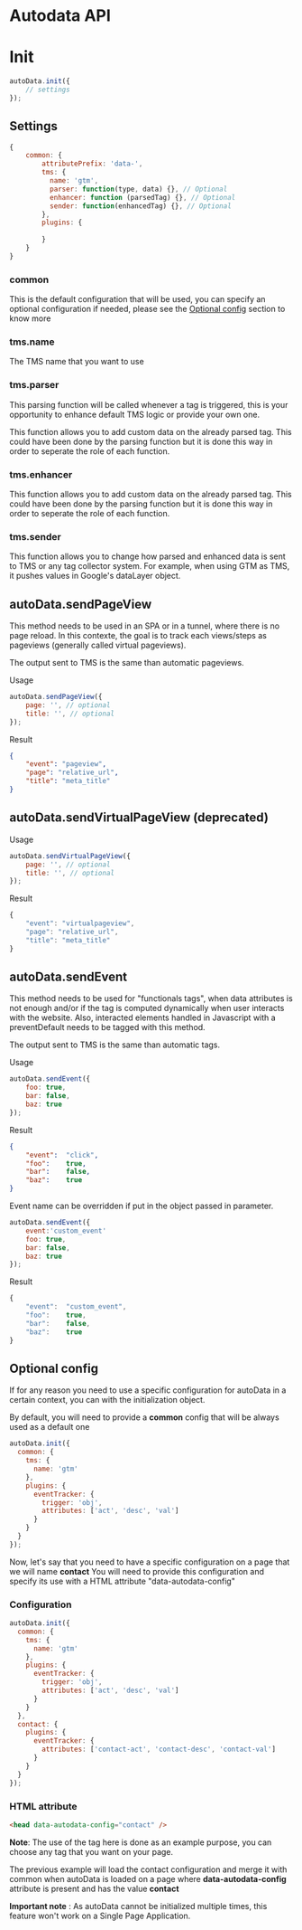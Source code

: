 # Autodata API

# Init

```js
autoData.init({
    // settings
});
```

## Settings

```js
{
    common: {
        attributePrefix: 'data-',
        tms: {
          name: 'gtm',
          parser: function(type, data) {}, // Optional
          enhancer: function (parsedTag) {}, // Optional
          sender: function(enhancedTag) {}, // Optional
        },
        plugins: {
    
        }
    }
}
```

### common
This is the default configuration that will be used, you can specify an optional configuration if needed,
please see the [Optional config](#optional-config) section to know more

### tms.name
The TMS name that you want to use

### tms.parser
This parsing function will be called whenever a tag is triggered, this is your opportunity to enhance default TMS logic or provide your own one.

This function allows you to add custom data on the already parsed tag. This could have been done by the parsing function but it is done this way in order to seperate the role of each function.

### tms.enhancer
This function allows you to add custom data on the already parsed tag. This could have been done by the parsing function but it is done this way in order to seperate the role of each function.

### tms.sender
This function allows you to change how parsed and enhanced data is sent to TMS or any tag collector system. For example, when using GTM as TMS, it pushes values in Google's dataLayer object.

## autoData.sendPageView

This method needs to be used in an SPA or in a tunnel, where there is no page reload. In this contexte, the goal is to track each views/steps as pageviews (generally called virtual pageviews).

The output sent to TMS is the same than automatic pageviews.

Usage

```js
autoData.sendPageView({
    page: '', // optional
    title: '', // optional
});
```

Result

```json
{
    "event": "pageview",
    "page": "relative_url",
    "title": "meta_title"
}
```

## autoData.sendVirtualPageView (deprecated)

Usage

```js
autoData.sendVirtualPageView({
    page: '', // optional
    title: '', // optional
});
```

Result

```js
{
    "event": "virtualpageview",
    "page": "relative_url",
    "title": "meta_title"
}
```

## autoData.sendEvent

This method needs to be used for "functionals tags", when data attributes is not enough and/or if the tag is computed dynamically when user interacts with the website. Also, interacted elements handled in Javascript with a preventDefault needs to be tagged with this method.

The output sent to TMS is the same than automatic tags.

Usage

```js
autoData.sendEvent({
    foo: true,
    bar: false,
    baz: true
});
```

Result

```json
{
    "event":  "click",
    "foo":    true,
    "bar":    false,
    "baz":    true
}
```

Event name can be overridden if put in the object passed in parameter.

```js
autoData.sendEvent({
    event:'custom_event'
    foo: true,
    bar: false,
    baz: true
});
```

Result

```js
{
    "event":  "custom_event",
    "foo":    true,
    "bar":    false,
    "baz":    true
}
```

## Optional config

If for any reason you need to use a specific configuration for autoData in a certain context, you can
with the initialization object.

By default, you will need to provide a **common** config that will be always used as a default one

```js
autoData.init({
  common: {
    tms: {
      name: 'gtm'
    },
    plugins: {
      eventTracker: {
        trigger: 'obj',
        attributes: ['act', 'desc', 'val']
      }
    }
  }
});
```

Now, let's say that you need to have a specific configuration on a page that we will name **contact**
You will need to provide this configuration and specify its use with a HTML attribute "data-autodata-config"

### Configuration
```js
autoData.init({
  common: {
    tms: {
      name: 'gtm'
    },
    plugins: {
      eventTracker: {
        trigger: 'obj',
        attributes: ['act', 'desc', 'val']
      }
    }
  },
  contact: {
    plugins: {
      eventTracker: {
        attributes: ['contact-act', 'contact-desc', 'contact-val']
      }
    }
  }
});
```

### HTML attribute
```html
<head data-autodata-config="contact" />
```

**Note**: The use of the <head /> tag here is done as an example purpose,
you can choose any tag that you want on your page.

The previous example will load the contact configuration and merge it with common when autoData is loaded on a page
where **data-autodata-config** attribute is present and has the value **contact**

**Important note** : As autoData cannot be initialized multiple times, this feature won't work
on a Single Page Application.

